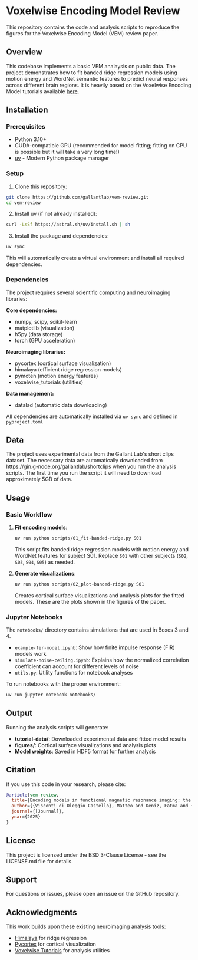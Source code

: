 # Voxelwise Encoding Model Review

This repository contains the code and analysis scripts to reproduce the figures for the Voxelwise Encoding Model (VEM) review paper.

## Overview

This codebase implements a basic VEM analaysis on public data. The project demonstrates how to fit banded ridge regression models using motion energy and WordNet semantic features to predict neural responses across different brain regions. It is heavily based on the Voxelwise Encoding Model tutorials available [here](https://gallantlab.org/voxelwise_tutorials/).

## Installation

### Prerequisites

- Python 3.10+
- CUDA-compatible GPU (recommended for model fitting; fitting on CPU is possible but it will take a very long time!)
- [uv](https://docs.astral.sh/uv/) - Modern Python package manager

### Setup

1. Clone this repository:
```bash
git clone https://github.com/gallantlab/vem-review.git
cd vem-review
```

2. Install uv (if not already installed):
```bash
curl -LsSf https://astral.sh/uv/install.sh | sh
```

3. Install the package and dependencies:
```bash
uv sync
```

This will automatically create a virtual environment and install all required dependencies.

### Dependencies

The project requires several scientific computing and neuroimaging libraries:

**Core dependencies:**
- numpy, scipy, scikit-learn
- matplotlib (visualization)
- h5py (data storage)
- torch (GPU acceleration)

**Neuroimaging libraries:**
- pycortex (cortical surface visualization)
- himalaya (efficient ridge regression models)
- pymoten (motion energy features)
- voxelwise_tutorials (utilities)

**Data management:**
- datalad (automatic data downloading)

All dependencies are automatically installed via `uv sync` and defined in `pyproject.toml`

## Data

The project uses experimental data from the Gallant Lab's short clips dataset.
The necessary data are automatically downloaded from https://gin.g-node.org/gallantlab/shortclips when you run the analysis scripts.
The first time you run the script it will need to download approximately 5GB of data. 

## Usage

### Basic Workflow

1. **Fit encoding models**:
   ```bash
   uv run python scripts/01_fit-banded-ridge.py S01
   ```
   This script fits banded ridge regression models with motion energy and WordNet features for subject S01. Replace `S01` with other subjects (`S02`, `S03`, `S04`, `S05`) as needed.

2. **Generate visualizations**:
   ```bash
   uv run python scripts/02_plot-banded-ridge.py S01
   ```
   Creates cortical surface visualizations and analysis plots for the fitted models. These are the plots shown in the figures of the paper.

### Jupyter Notebooks

The `notebooks/` directory contains simulations that are used in Boxes 3 and 4.

- `example-fir-model.ipynb`: Show how finite impulse response (FIR) models work
- `simulate-noise-ceiling.ipynb`: Explains how the normalized correlation coefficient can account for different levels of noise
- `utils.py`: Utility functions for notebook analyses

To run notebooks with the proper environment:
```bash
uv run jupyter notebook notebooks/
```

## Output

Running the analysis scripts will generate:

- **tutorial-data/**: Downloaded experimental data and fitted model results
- **figures/**: Cortical surface visualizations and analysis plots
- **Model weights**: Saved in HDF5 format for further analysis

## Citation

If you use this code in your research, please cite:

```bibtex
@article{vem-review,
  title={Encoding models in functional magnetic resonance imaging: the Voxelwise Encoding Model framework},
  author={{Visconti di Oleggio Castello}, Matteo and Deniz, Fatma and {Dupré la Tour}, Tom and Gallant, Jack L.},
  journal={[Journal]},
  year={2025}
}
```

## License

This project is licensed under the BSD 3-Clause License - see the LICENSE.md file for details.

## Support

For questions or issues, please open an issue on the GitHub repository.

## Acknowledgments

This work builds upon these existing neuroimaging analysis tools:
- [Himalaya](https://github.com/gallantlab/himalaya) for ridge regression
- [Pycortex](https://github.com/gallantlab/pycortex) for cortical visualization
- [Voxelwise Tutorials](https://github.com/gallantlab/voxelwise_tutorials) for analysis utilities
